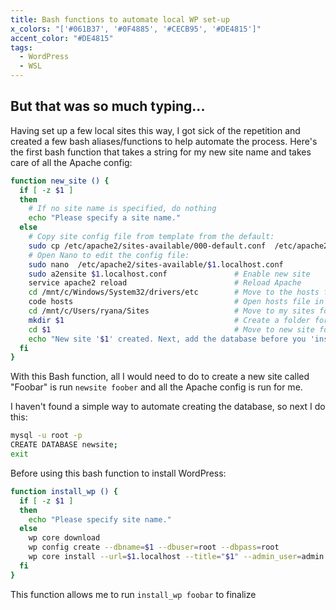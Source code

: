 ```yaml
---
title: Bash functions to automate local WP set-up
x_colors: "['#061B37', '#0F4885', '#CECB95', '#DE4815']"
accent_color: "#DE4815"
tags: 
  - WordPress
  - WSL
---
```


## But that was so much typing...

Having set up a few local sites this way, I got sick of the repetition and created a few bash aliases/functions to help automate the process. Here's the first bash function that takes a string for my new site name and takes care of all the Apache config:

<!--more-->

```bash
function new_site () {
  if [ -z $1 ]
  then
    # If no site name is specified, do nothing
    echo "Please specify a site name."
  else
    # Copy site config file from template from the default:
    sudo cp /etc/apache2/sites-available/000-default.conf  /etc/apache2/sites-available/$1.localhost.conf
    # Open Nano to edit the config file:
    sudo nano  /etc/apache2/sites-available/$1.localhost.conf
    sudo a2ensite $1.localhost.conf               # Enable new site
    service apache2 reload                        # Reload Apache 
    cd /mnt/c/Windows/System32/drivers/etc        # Move to the hosts file's directory
    code hosts                                    # Open hosts file in VS code
    cd /mnt/c/Users/ryana/Sites                   # Move to my sites folder
    mkdir $1                                      # Create a folder for new site
    cd $1                                         # Move to new site folder
    echo "New site '$1' created. Next, add the database before you 'install_wp'"
  fi
}
```

With this Bash function, all I would need to do to create a new site called "Foobar" is run `newsite foober` and all the Apache config is run for me.

I haven't found a simple way to automate creating the database, so next I do this:

```bash
mysql -u root -p
CREATE DATABASE newsite;
exit
```

Before using this bash function to install WordPress:

```bash
function install_wp () {
  if [ -z $1 ]
  then
    echo "Please specify site name."
  else
    wp core download
    wp config create --dbname=$1 --dbuser=root --dbpass=root
    wp core install --url=$1.localhost --title="$1" --admin_user=admin --admin_password=password --admin_email=admin@example.com --skip-email
  fi
}
```

This function allows me to run `install_wp foobar` to finalize 